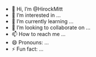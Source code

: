 - 👋 Hi, I’m @HirockMitt
- 👀 I’m interested in ...
- 🌱 I’m currently learning ...
- 💞️ I’m looking to collaborate on ...
- 📫 How to reach me ...
- 😄 Pronouns: ...
- ⚡ Fun fact: ...

<!---
HirockMitt/HirockMitt is a ✨ special ✨ repository because its `README.md` (this file) appears on your GitHub profile.
You can click the Preview link to take a look at your changes.
--->
